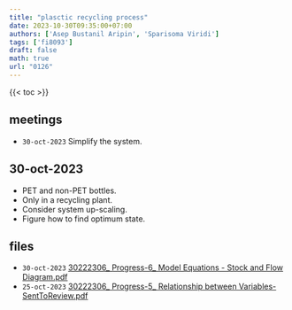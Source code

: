 ```yaml
---
title: "plasctic recycling process"
date: 2023-10-30T09:35:00+07:00
authors: ['Asep Bustanil Aripin', 'Sparisoma Viridi']
tags: ['fi8093']
draft: false
math: true
url: "0126"
---
```

{{< toc >}}


## meetings
+ `30-oct-2023` Simplify the system.


## 30-oct-2023
+ PET and non-PET bottles.
+ Only in a recycling plant.
+ Consider system up-scaling.
+ Figure how to find optimum state.


## files
+ `30-oct-2023` [30222306_ Progress-6_ Model Equations - Stock and Flow Diagram.pdf](https://osf.io/gwqya)
+ `25-oct-2023` [30222306_ Progress-5_ Relationship between Variables-SentToReview.pdf](https://osf.io/ngje5)